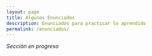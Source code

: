 ```yaml
---
layout: page
title: Algunos Enunciados
description: Enunciados para practicar lo aprendido
permalink: /enunciados/
---
```


_Sección en progreso_